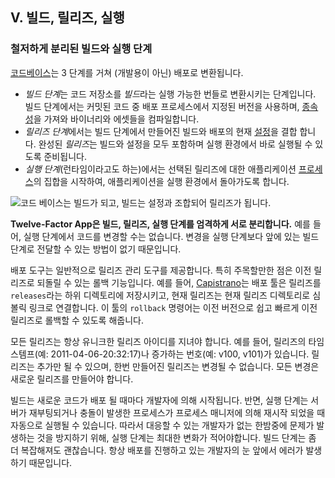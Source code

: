 ## V. 빌드, 릴리즈, 실행
### 철저하게 분리된 빌드와 실행 단계

[코드베이스](./codebase)는 3 단계를 거쳐 (개발용이 아닌) 배포로 변환됩니다.

* *빌드 단계*는 코드 저장소를 *빌드*라는 실행 가능한 번들로 변환시키는 단계입니다. 빌드 단계에서는 커밋된 코드 중 배포 프로세스에서 지정된 버전을 사용하며, [종속성](./dependencies)을 가져와 바이너리와 에셋들을 컴파일합니다.
* *릴리즈 단계*에서는 빌드 단계에서 만들어진 빌드와 배포의 현재 [설정](./config)을 결합 합니다. 완성된 *릴리즈*는 빌드와 설정을 모두 포함하며 실행 환경에서 바로 실행될 수 있도록 준비됩니다. 
* *실행 단계*(런타임이라고도 하는)에서는 선택된 릴리즈에 대한 애플리케이션 [프로세스](./processes)의 집합을 시작하여, 애플리케이션을 실행 환경에서 돌아가도록 합니다.


![코드 베이스는 빌드가 되고, 빌드는 설정과 조합되어 릴리즈가 됩니다.](/images/release.png)

**Twelve-Factor App은 빌드, 릴리즈, 실행 단계를 엄격하게 서로 분리합니다.** 예를 들어, 실행 단계에서 코드를 변경할 수는 없습니다. 변경을 실행 단계보다 앞에 있는 빌드 단계로 전달할 수 있는 방법이 없기 때문입니다.

배포 도구는 일반적으로 릴리즈 관리 도구를 제공합니다. 특히 주목할만한 점은 이전 릴리즈로 되돌릴 수 있는 롤백 기능입니다. 예를 들어, [Capistrano](https://github.com/capistrano/capistrano/wiki)는 배포 툴은 릴리즈를 `releases`라는 하위 디렉토리에 저장시키고, 현재 릴리즈는 현재 릴리즈 디렉토리로 심볼릭 링크로 연결합니다. 이 툴의 `rollback` 명령어는 이전 버전으로 쉽고 빠르게 이전 릴리즈로 롤백할 수 있도록 해줍니다.

모든 릴리즈는 항상 유니크한 릴리즈 아이디를 지녀야 합니다. 예를 들어, 릴리즈의 타임 스템프(예: 2011-04-06-20:32:17)나 증가하는 번호(예: v100, v101)가 있습니다. 릴리즈는 추가만 될 수 있으며, 한번 만들어진 릴리즈는 변경될 수 없습니다. 모든 변경은 새로운 릴리즈를 만들어야 합니다. 

빌드는 새로운 코드가 배포 될 때마다 개발자에 의해 시작됩니다. 반면, 실행 단계는 서버가 재부팅되거나 충돌이 발생한 프로세스가 프로세스 매니저에 의해 재시작 되었을 때 자동으로 실행될 수 있습니다. 따라서 대응할 수 있는 개발자가 없는 한밤중에 문제가 발생하는 것을 방지하기 위해, 실행 단계는 최대한 변화가 적어야합니다. 빌드 단계는 좀 더 복잡해져도 괜찮습니다. 항상 배포를 진행하고 있는 개발자의 눈 앞에서 에러가 발생하기 때문입니다.
